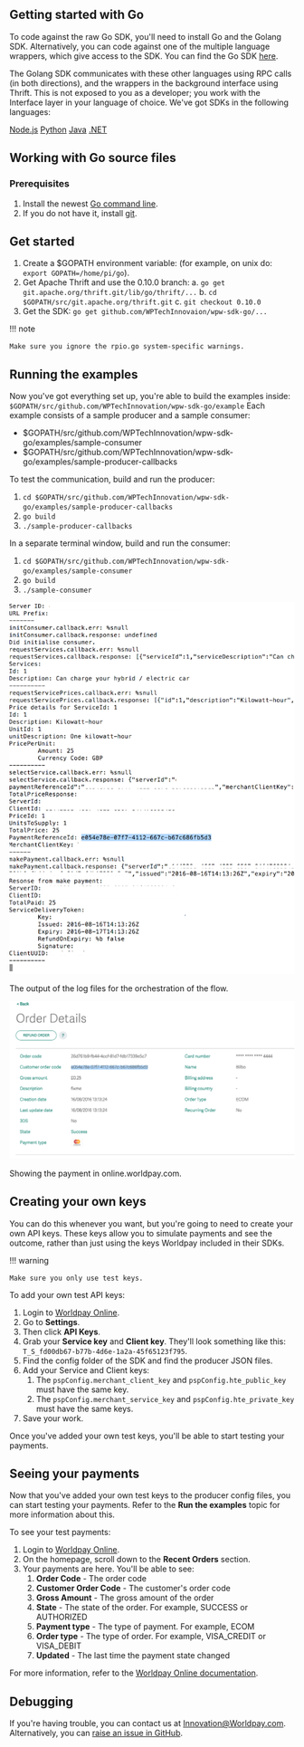 ## Getting started with Go

To code against the raw Go SDK, you'll need to install Go and the Golang SDK. Alternatively, you can code against one of the multiple language wrappers, which give access to the SDK. You can find the Go SDK [here](https://github.com/WPTechInnovation/worldpay-within-sdk).

The Golang SDK communicates with these other languages using RPC calls (in both directions), and the wrappers in the background interface using Thrift. This is not exposed to you as a developer; you work with the Interface layer in your language of choice. We've got SDKs in the following languages:
<div class="download">
  <a class="md-button" href="../nodejs">Node.js</a>
  <a class="md-button" href="../python27">Python</a>
  <a class="md-button" href="../java">Java</a>
  <a class="md-button" href="../dotnet">.NET</a>
</div>

## Working with Go source files
### Prerequisites
1. Install the newest [Go command line](https://golang.org/doc/install#install).
2. If you do not have it, install [git](https://git-scm.com).

## Get started
1. Create a $GOPATH environment variable: (for example, on unix do: `export GOPATH=/home/pi/go`).
2. Get Apache Thrift and use the 0.10.0 branch:
		a.	`go get git.apache.org/thrift.git/lib/go/thrift/...`
		b. 	`cd $GOPATH/src/git.apache.org/thrift.git`
    	c.	`git checkout 0.10.0`
3. 	Get the SDK: `go get github.com/WPTechInnovaion/wpw-sdk-go/...`

!!! note
	
	Make sure you ignore the rpio.go system-specific warnings.

## Running the examples
Now you've got everything set up, you're able to build the examples inside: `$GOPATH/src/github.com/WPTechInnovation/wpw-sdk-go/example`
Each example consists of a sample producer and a sample consumer:

*	$GOPATH/src/github.com/WPTechInnovation/wpw-sdk-go/examples/sample-consumer
*	$GOPATH/src/github.com/WPTechInnovation/wpw-sdk-go/examples/sample-producer-callbacks

To test the communication, build and run the producer:

1. 	`cd $GOPATH/src/github.com/WPTechInnovation/wpw-sdk-go/examples/sample-producer-callbacks`
2.	`go build`
3.	`./sample-producer-callbacks`

In a separate terminal window, build and run the consumer:

1.	`cd $GOPATH/src/github.com/WPTechInnovation/wpw-sdk-go/examples/sample-consumer`
2.	`go build`
3. 	`./sample-consumer`

![The output of the log files for the orchestration of the flow](images/get-started/outputoforchestration1.png)
<figcaption>The output of the log files for the orchestration of the flow.</figcaption>

![Showing the payment in online.worldpay.com](images/get-started/order-details-onlineworldpaycom.png)
<figcaption>Showing the payment in online.worldpay.com.</figcaption>

## Creating your own keys
You can do this whenever you want, but you're going to need to create your own API keys. These keys allow you to simulate payments and see the outcome, rather than just using the keys Worldpay included in their SDKs.

!!! warning

	Make sure you only use test keys.

To add your own test API keys:

1. 	Login to [Worldpay Online](https://www.online.worldpay.com).
2. 	Go to **Settings**.
3. 	Then click **API Keys**.
4. 	Grab your **Service key** and **Client key**. They'll look something like this: `T_S_fd00db67-b77b-4d6e-1a2a-45f65123f795`.
5. 	Find the config folder of the SDK and find the producer JSON files.
6. 	Add your Service and Client keys:
	1.	The `pspConfig.merchant_client_key` and `pspConfig.hte_public_key` must have the same key.
	2.	The `pspConfig.merchant_service_key` and `pspConfig.hte_private_key` must have the same keys.
7. 	Save your work.

Once you've added your own test keys, you'll be able to start testing your payments.

## Seeing your payments
Now that you've added your own test keys to the producer config files, you can start testing your payments. Refer to the **Run the examples** topic for more information about this.

To see your test payments:

1. Login to [Worldpay Online](https://online.worldpay.com).
2. On the homepage, scroll down to the **Recent Orders** section.
3. Your payments are here. You'll be able to see:
	1.	**Order Code** - The order code
	2.	**Customer Order Code** - The customer's order code
	3.	**Gross Amount** - The gross amount of the order
	4.	**State** - The state of the order. For example, SUCCESS or AUTHORIZED
	5.	**Payment type** - The type of payment. For example, ECOM
	6.	**Order type**  - The type of order. For example, VISA_CREDIT or VISA_DEBIT
	7.	**Updated** - The last time the payment state changed

For more information, refer to the [Worldpay Online documentation](https://developer.worldpay.com/jsonapi/docs).

## Debugging

If you're having trouble, you can contact us at [Innovation@Worldpay.com](mailto:innovation@worldpay.com). Alternatively, you can [raise an issue in GitHub](https://github.com/WPTechInnovation/worldpay-within-sdk/issues).